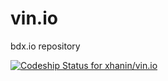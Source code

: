 vin.io
======

bdx.io repository

[ ![Codeship Status for xhanin/vin.io](https://codeship.io/projects/eb8e8650-3458-0132-55d1-5e668f2daa77/status)](https://codeship.io/projects/40748)
